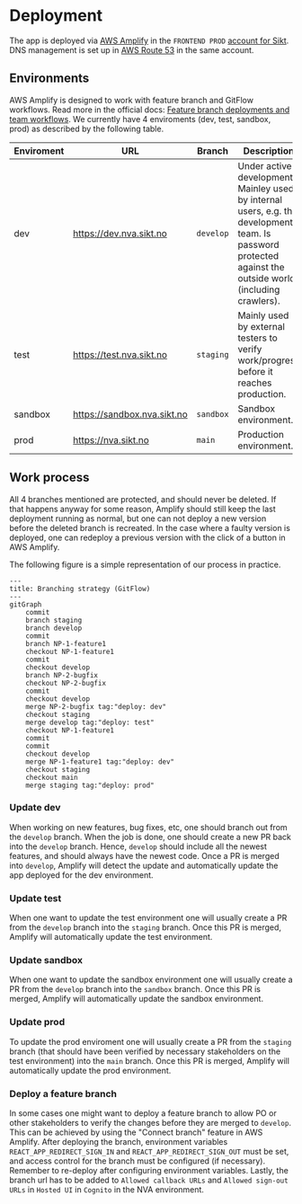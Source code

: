 # Deployment

The app is deployed via [AWS Amplify](https://aws.amazon.com/amplify/) in the `FRONTEND PROD` [account for Sikt](https://aws.sikt.no/). DNS management is set up in [AWS Route 53](https://aws.amazon.com/route53/) in the same account.

## Environments

AWS Amplify is designed to work with feature branch and GitFlow workflows. Read more in the official docs: [Feature branch deployments and team workflows](https://docs.aws.amazon.com/amplify/latest/userguide/multi-environments.html).
We currently have 4 enviroments (dev, test, sandbox, prod) as described by the following table.

| Enviroment | URL                         | Branch    | Description                                                                                                                                                |
| ---------- | --------------------------- | --------- | ---------------------------------------------------------------------------------------------------------------------------------------------------------- |
| dev        | https://dev.nva.sikt.no     | `develop` | Under active development. Mainley used by internal users, e.g. the development team. Is password protected against the outside world (including crawlers). |
| test       | https://test.nva.sikt.no    | `staging` | Mainly used by external testers to verify work/progress before it reaches production.                                                                      |
| sandbox    | https://sandbox.nva.sikt.no | `sandbox` | Sandbox environment.                                                                                                                                       |
| prod       | https://nva.sikt.no         | `main`    | Production environment.                                                                                                                                    |

## Work process

All 4 branches mentioned are protected, and should never be deleted. If that happens anyway for some reason, Amplify should still keep the last deployment running as normal, but one can not deploy a new version before the deleted branch is recreated. In the case where a faulty version is deployed, one can redeploy a previous version with the click of a button in AWS Amplify.

The following figure is a simple representation of our process in practice.

```mermaid
---
title: Branching strategy (GitFlow)
---
gitGraph
    commit
    branch staging
    branch develop
    commit
    branch NP-1-feature1
    checkout NP-1-feature1
    commit
    checkout develop
    branch NP-2-bugfix
    checkout NP-2-bugfix
    commit
    checkout develop
    merge NP-2-bugfix tag:"deploy: dev"
    checkout staging
    merge develop tag:"deploy: test"
    checkout NP-1-feature1
    commit
    commit
    checkout develop
    merge NP-1-feature1 tag:"deploy: dev"
    checkout staging
    checkout main
    merge staging tag:"deploy: prod"
```

### Update dev

When working on new features, bug fixes, etc, one should branch out from the `develop` branch. When the job is done, one should create a new PR back into the `develop` branch. Hence, `develop` should include all the newest features, and should always have the newest code. Once a PR is merged into `develop`, Amplify will detect the update and automatically update the app deployed for the dev environment.

### Update test

When one want to update the test environment one will usually create a PR from the `develop` branch into the `staging` branch. Once this PR is merged, Amplify will automatically update the test environment.

### Update sandbox

When one want to update the sandbox environment one will usually create a PR from the `develop` branch into the `sandbox` branch. Once this PR is merged, Amplify will automatically update the sandbox environment.

### Update prod

To update the prod enviroment one will usually create a PR from the `staging` branch (that should have been verified by necessary stakeholders on the test environment) into the `main` branch. Once this PR is merged, Amplify will automatically update the prod environment.

### Deploy a feature branch

In some cases one might want to deploy a feature branch to allow PO or other stakeholders to verify the changes before they are merged to `develop`. This can be achieved by using the "Connect branch" feature in AWS Amplify. After deploying the branch, environment variables `REACT_APP_REDIRECT_SIGN_IN` and `REACT_APP_REDIRECT_SIGN_OUT` must be set, and access control for the branch must be configured (if necessary). Remember to re-deploy after configuring environment variables. Lastly, the branch url has to be added to `Allowed callback URLs` and `Allowed sign-out URLs` in `Hosted UI` in `Cognito` in the NVA environment.

